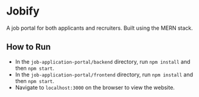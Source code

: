 # Jobify

A job portal for both applicants and recruiters. Built using the MERN stack.

## How to Run

- In the `job-application-portal/backend` directory, run `npm install` and then `npm start`.
- In the `job-application-portal/frontend` directory, run `npm install` and then `npm start`.
- Navigate to `localhost:3000` on the browser to view the website.
